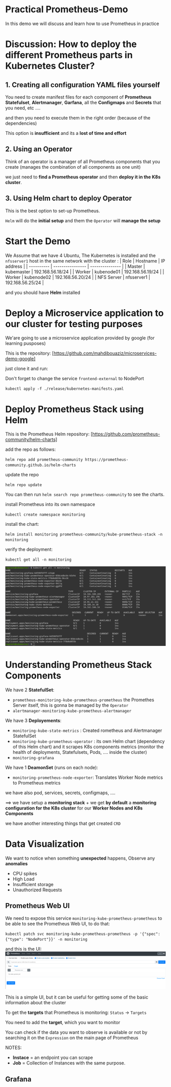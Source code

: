 # Practical Prometheus-Demo

In this demo we will discuss and learn how to use Prometheus in practice

# Discussion: How to deploy the different Prometheus parts in Kubernetes Cluster?

## 1. Creating all configuration YAML files yourself

You need to create manifest files for each component of **Prometheus Statefulset**, **Alertmanager**, **Garfana**, all the **Configmaps** and **Secrets** that you need, etc ....

and then you need to execute them in the right order (because of the dependencies)

This option is **insufficient** and its a **lost of time and effort**

## 2. Using an Operator

Think of an operator is a manager of all Prometheus components that you create (manages the combination of all components as one unit)

we just need to **find a Prometheus operator** and then **deploy it in the K8s cluster**.

## 3. Using Helm chart to deploy Operator

This is the best option to set-up Prometheus.

`Helm` will do the **initial setup** and them the `Operator` will **manage the setup**

# Start the Demo

We Assume that we have 4 Ubuntu, The Kubernetes is installed and the `nfsserver1` host in the same network with the cluster :
| Role | Hostname | IP address |
| ---------- | ---------------- | --------------- |
| Master | kubemaster | 192.168.56.18/24 |
| Worker | kubenode01 | 192.168.56.19/24 |
| Worker | kubenode02 | 192.168.56.20/24 |
| NFS Server | nfsserver1 | 192.168.56.25/24 |

and you should have **Helm** installed

# Deploy a Microservice application to our cluster for testing purposes

We'are going to use a microservice application provided by google (for learning pusposes)

This is the repository: [https://github.com/mahdibouaziz/microservices-demo-google]

just clone it and run:

Don't forget to change the service `frontend-external` to NodePort

`kubectl apply -f ./release/kubernetes-manifests.yaml`

# Deploy Prometheus Stack using Helm

This is the Prometheus Helm repository: [https://github.com/prometheus-community/helm-charts]

add the repo as follows:

`helm repo add prometheus-community https://prometheus-community.github.io/helm-charts`

update the repo

`helm repo update`

You can then run `helm search repo prometheus-community` to see the charts.

install Prometheus into its own namespace

`kubectl create namespace monitoring`

install the chart:

`helm install monitoring prometheus-community/kube-prometheus-stack -n monitoring`

verify the deployment:

`kubectl get all -n monitoring`

![Alt text](./images/all-prometheus-stack.png?raw=true)

# Understanding Prometheus Stack Components

We have 2 **StatefulSet**:

- `prometheus-monitoring-kube-prometheus-prometheus` the Promethes Server itself, this is gonna be managed by the `Operator`
- `alertmanager-monitoring-kube-prometheus-alertmanager`

We have 3 **Deployements**:

- `monitoring-kube-state-metrics` : Created rometheus and Alertmanager StatefulSet
- `monitoring-kube-prometheus-operator` : its own Helm chart (dependency of this Helm chart) and it scrapes K8s components metrics (monitor the health of deployments, Statefulsets, Pods, .... inside the cluster)
- `monitoring-grafana`

We have 1 **DeamonSet** (runs on each node):

- `monitoring-prometheus-node-exporter`: Translates Worker Node metrics to Prometheus metrics

we have also pod, services, secrets, configmaps, ....

==> we have setup a **monitoring stack** + we get **by default** a **monitoring configuration for the K8s cluster** for our **Worker Nodes and K8s Components**

we have another interesting things that get created `CRD`

# Data Visualization

We want to notice when something **unexpected** happens, Observe any **anomalies**

- CPU spikes
- High Load
- Insufficient storage
- Unauthorized Requests

## Prometheus Web UI

We need to expose this service `monitoring-kube-prometheus-prometheus` to be able to see the Prometheus Web UI, to do that:

`kubectl patch svc monitoring-kube-prometheus-prometheus -p '{"spec": {"type": "NodePort"}}' -n monitoring`

and this is the UI:
![Alt text](./images/Prometheus%20Web%20UI.png?raw=true)

This is a simple UI, but it can be useful for getting some of the basic information about the cluster

To get the **targets** that Prometheus is monitoring: `Status` -> `Targets`

You need to add the **target**, which you want to monitor

You can check if the data you want to observe is available or not by searching it on the `Expression` on the main page of Prometheus

NOTES:

- **Instace** = an endpoint you can scrape
- **Job** = Collection of Instances with the same purpose.

## Grafana
